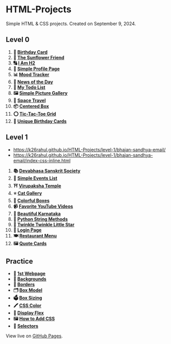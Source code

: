 # HTML-Projects

Simple HTML & CSS projects. Created on September 9, 2024.

## Level 0

1. **🎂 [Birthday Card](https://k26rahul.github.io/HTML-Projects/level-0/birthday-card)**
2. **🌻 [The Sunflower Friend](https://k26rahul.github.io/HTML-Projects/level-0/the-sunflower-friend)**
3. **🔠 [I Am H2](https://k26rahul.github.io/HTML-Projects/level-0/i-am-h2)**
4. **👤 [Simple Profile Page](https://k26rahul.github.io/HTML-Projects/level-0/simple-profile-page)**
5. **📊 [Mood Tracker](https://k26rahul.github.io/HTML-Projects/level-0/mood-tracker)**
6. **📰 [News of the Day](https://k26rahul.github.io/HTML-Projects/level-0/news-of-the-day)**
7. **📝 [My Todo List](https://k26rahul.github.io/HTML-Projects/level-0/my-todo-list)**
8. **🖼️ [Simple Picture Gallery](https://k26rahul.github.io/HTML-Projects/level-0/simple-picture-gallery)**
9. **🚀 [Space Travel](https://k26rahul.github.io/HTML-Projects/level-0/space-travel)**
10. **📦 [Centered Box](https://k26rahul.github.io/HTML-Projects/level-0/centered-box)**
11. **⭕ [Tic-Tac-Toe Grid](https://k26rahul.github.io/HTML-Projects/level-0/tic-tac-toe-grid)**
12. **🎂 [Unique Birthday Cards](https://k26rahul.github.io/HTML-Projects/level-0/unique-birthday-cards)**

## Level 1

- https://k26rahul.github.io/HTML-Projects/level-1/bhajan-sandhya-email/
- https://k26rahul.github.io/HTML-Projects/level-1/bhajan-sandhya-email/index-css-inline.html

1. **📚 [Devabhasa Sanskrit Society](https://k26rahul.github.io/HTML-Projects/level-1/devabhasa-sanskrit-society)**
2. **📅 [Simple Events List](https://k26rahul.github.io/HTML-Projects/level-1/simple-events-list)**
3. **⛩️ [Virupaksha Temple](https://k26rahul.github.io/HTML-Projects/level-1/virupaksha-temple)**
4. **⭐ [Cat Gallery](https://k26rahul.github.io/HTML-Projects/level-1/cat-gallery)**
5. **🎨 [Colorful Boxes](https://k26rahul.github.io/HTML-Projects/level-1/colorful-boxes)**
6. **📹 [Favorite YouTube Videos](https://k26rahul.github.io/HTML-Projects/level-1/favorite-youtube-videos)**
7. **🌅 [Beautiful Karnataka](https://k26rahul.github.io/HTML-Projects/level-1/beautiful-karnataka)**
8. **🐍 [Python String Methods](https://k26rahul.github.io/HTML-Projects/level-1/python-string-methods)**
9. **🎵 [Twinkle Twinkle Little Star](https://k26rahul.github.io/HTML-Projects/level-1/twinkle-twinkle-little-star)**
10. **🔐 [Login Page](https://k26rahul.github.io/HTML-Projects/level-1/login-page)**
11. **🍽️ [Restaurant Menu](https://k26rahul.github.io/HTML-Projects/level-1/restaurant-menu)**
12. **🖼️ [Quote Cards](https://k26rahul.github.io/HTML-Projects/level-1/quote-cards)**

## Practice

- **🌟 [1st Webpage](https://k26rahul.github.io/HTML-Projects/practice/1st-webpage)**
- **🌄 [Backgrounds](https://k26rahul.github.io/HTML-Projects/practice/backgrounds)**
- **📏 [Borders](https://k26rahul.github.io/HTML-Projects/practice/borders)**
- **🗂️ [Box Model](https://k26rahul.github.io/HTML-Projects/practice/box-model)**
- **🗳️ [Box Sizing](https://k26rahul.github.io/HTML-Projects/practice/box-sizing)**
- **🖍️ [CSS Color](https://k26rahul.github.io/HTML-Projects/practice/css-color)**
- **📐 [Display Flex](https://k26rahul.github.io/HTML-Projects/practice/display-flex)**
- **🖼️ [How to Add CSS](https://k26rahul.github.io/HTML-Projects/practice/how-to-add-css)**
- **🎯 [Selectors](https://k26rahul.github.io/HTML-Projects/practice/selectors)**

View live on [GitHub Pages](https://k26rahul.github.io/HTML-Projects).
